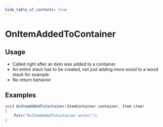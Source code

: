 ```yaml
---
hide_table_of_contents: true
---
```


# OnItemAddedToContainer

## Usage

* Called right after an item was added to a container
* An entire stack has to be created, not just adding more wood to a wood stack for example
* No return behavior

## Examples

```csharp title=""
void OnItemAddedToContainer(ItemContainer container, Item item)
{
    Puts("OnItemAddedToContainer works!");
}
```
